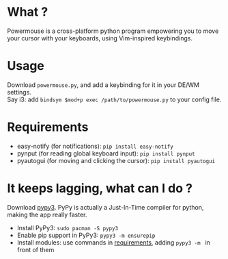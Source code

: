 # What ?
Powermouse is a cross-platform python program empowering you to move your cursor with your
keyboards, using Vim-inspired keybindings.

# Usage
Download `powermouse.py`, and add a keybinding for it in your DE/WM settings.  
Say i3: add `bindsym $mod+p exec /path/to/powermouse.py` to your config file.

# Requirements
- easy-notify (for notifications): `pip install easy-notify`
- pynput (for reading global keyboard input): `pip install pynput`
- pyautogui (for moving and clicking the cursor): `pip install pyautogui`

# It keeps lagging, what can I do ?
Download [pypy3](https://pypy.org). PyPy is actually a Just-In-Time compiler for
python, making the app really faster.
- Install PyPy3: `sudo pacman -S pypy3`
- Enable pip support in PyPy3: `pypy3 -m ensurepip`
- Install modules: use commands in [requirements](#requirements), adding `pypy3
  -m ` in front of them

